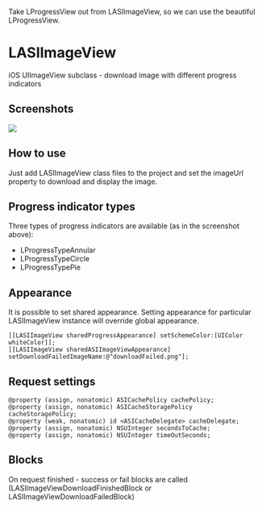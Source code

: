 Take LProgressView out from LASIImageView, so we can use the beautiful LProgressView.



LASIImageView
=============

iOS UIImageView subclass - download image with different progress indicators

Screenshots
-----------
[![](http://lukagabric.com/wp-content/uploads/2013/09/LASIImageViewSample.png)](http://lukagabric.com/wp-content/uploads/2013/09/LASIImageViewSample.png)

How to use
----------

Just add LASIImageView class files to the project and set the imageUrl property to download and display the image.

Progress indicator types
------------------------

Three types of progress indicators are available (as in the screenshot above):

* LProgressTypeAnnular
* LProgressTypeCircle
* LProgressTypePie

Appearance
----------

It is possible to set shared appearance. Setting appearance for particular LASIImageView instance will override global appearance.

    [[LASIImageView sharedProgressAppearance] setSchemeColor:[UIColor whiteColor]];
    [[LASIImageView sharedASIImageViewAppearance] setDownloadFailedImageName:@"downloadFailed.png"];

Request settings
----------------

    @property (assign, nonatomic) ASICachePolicy cachePolicy;
    @property (assign, nonatomic) ASICacheStoragePolicy cacheStoragePolicy;
    @property (weak, nonatomic) id <ASICacheDelegate> cacheDelegate;
    @property (assign, nonatomic) NSUInteger secondsToCache;
    @property (assign, nonatomic) NSUInteger timeOutSeconds;

Blocks
------

On request finished - success or fail blocks are called (LASIImageViewDownloadFinishedBlock or LASIImageViewDownloadFailedBlock)
